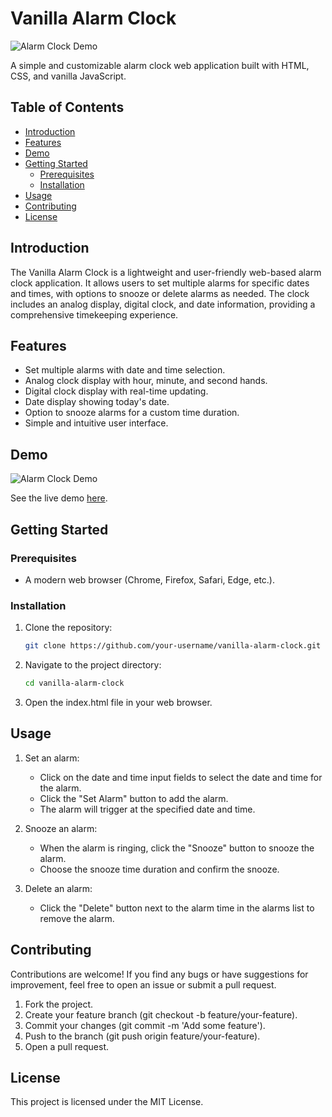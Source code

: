 # Vanilla Alarm Clock

![Alarm Clock Demo](path-to-demo-gif-or-screenshot.gif)

A simple and customizable alarm clock web application built with HTML, CSS, and vanilla JavaScript.

## Table of Contents

- [Introduction](#introduction)
- [Features](#features)
- [Demo](#demo)
- [Getting Started](#getting-started)
  - [Prerequisites](#prerequisites)
  - [Installation](#installation)
- [Usage](#usage)
- [Contributing](#contributing)
- [License](#license)

## Introduction

The Vanilla Alarm Clock is a lightweight and user-friendly web-based alarm clock application. It allows users to set multiple alarms for specific dates and times, with options to snooze or delete alarms as needed. The clock includes an analog display, digital clock, and date information, providing a comprehensive timekeeping experience.

## Features

- Set multiple alarms with date and time selection.
- Analog clock display with hour, minute, and second hands.
- Digital clock display with real-time updating.
- Date display showing today's date.
- Option to snooze alarms for a custom time duration.
- Simple and intuitive user interface.

## Demo

![Alarm Clock Demo](path-to-demo-gif-or-screenshot.gif)

See the live demo [here](link-to-live-demo).

## Getting Started

### Prerequisites

- A modern web browser (Chrome, Firefox, Safari, Edge, etc.).

### Installation

1. Clone the repository:

   ```bash
   git clone https://github.com/your-username/vanilla-alarm-clock.git

2. Navigate to the project directory:

   ```bash
   cd vanilla-alarm-clock

3. Open the index.html file in your web browser.

## Usage

1. Set an alarm:
    - Click on the date and time input fields to select the date and time for the alarm.
    - Click the "Set Alarm" button to add the alarm.
    - The alarm will trigger at the specified date and time.

2. Snooze an alarm:
    - When the alarm is ringing, click the "Snooze" button to snooze the alarm.
    - Choose the snooze time duration and confirm the snooze.

3. Delete an alarm:
    - Click the "Delete" button next to the alarm time in the alarms list to remove the alarm.

## Contributing

Contributions are welcome! If you find any bugs or have suggestions for improvement, feel free to open an issue or submit a pull request.

1. Fork the project.
2. Create your feature branch (git checkout -b feature/your-feature).
3. Commit your changes (git commit -m 'Add some feature').
4. Push to the branch (git push origin feature/your-feature).
5. Open a pull request.

## License

This project is licensed under the MIT License.
